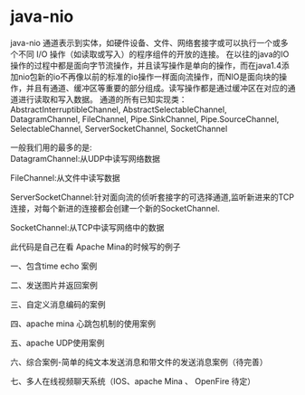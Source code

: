 # java-nio
java-nio
  通道表示到实体，如硬件设备、文件、网络套接字或可以执行一个或多个不同 I/O 操作（如读取或写入）的程序组件的开放的连接。
       在以往的java的IO操作的过程中都是面向字节流操作，并且读写操作是单向的操作，而在java1.4添加nio包新的io不再像以前的标准的io操作一样面向流操作，而NIO是面向块的操作，并且有通道、缓冲区等重要的部分组成。读写操作都是通过缓冲区在对应的通道进行读取和写入数据。
    通道的所有已知实现类： 
AbstractInterruptibleChannel, AbstractSelectableChannel, DatagramChannel, FileChannel, Pipe.SinkChannel, Pipe.SourceChannel, SelectableChannel, ServerSocketChannel, SocketChannel 

一般我们用的最多的是:   
DatagramChannel:从UDP中读写网络数据

FileChannel:从文件中读写数据

ServerSocketChannel:针对面向流的侦听套接字的可选择通道,监听新进来的TCP连接，对每个新进的连接都会创建一个新的SocketChannel.

SocketChannel:从TCP中读写网络中的数据

此代码是自己在看 Apache Mina的时候写的例子

一、包含time echo 案例

二、发送图片并返回案例

三、自定义消息编码的案例

四、apache mina 心跳包机制的使用案例

五、apache UDP使用案例

六、综合案例-简单的纯文本发送消息和带文件的发送消息案例（待完善）

七、多人在线视频聊天系统（IOS、apache Mina 、 OpenFire  待定）